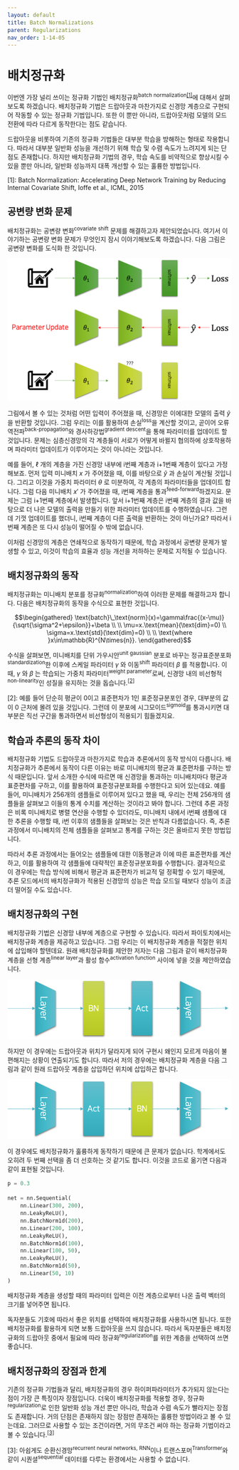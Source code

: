 ```yaml
---
layout: default
title: Batch Normalizations
parent: Regularizations
nav_order: 1-14-05
---
```


# 배치정규화

이번엔 가장 널리 쓰이는 정규화 기법인 배치정규화<sup>batch normalization</sup><sup>[[1]](#footnote_1)</sup>에 대해서 살펴보도록 하겠습니다.
배치정규화 기법은 드랍아웃과 마찬가지로 신경망 계층으로 구현되어 작동할 수 있는 정규화 기법입니다.
또한 이 뿐만 아니라, 드랍아웃처럼 모델의 모드 전환에 따라 다르게 동작한다는 점도 같습니다.

드랍아웃을 비롯하여 기존의 정규화 기법들은 대부분 학습을 방해하는 형태로 작용합니다.
따라서 대부분 일반화 성능을 개선하기 위해 학습 및 수렴 속도가 느려지게 되는 단점도 존재합니다.
하지만 배치정규화 기법의 경우, 학습 속도를 비약적으로 향상시킬 수 있을 뿐만 아니라, 일반화 성능까지 대폭 개선할 수 있는 훌륭한 방법입니다.

<a name="footnote_1">[1]</a>: Batch Normalization: Accelerating Deep Network Training by Reducing Internal Covariate Shift, Ioffe et al., ICML, 2015

## 공변량 변화 문제

배치정규화는 공변량 변화<sup>covariate shift</sup> 문제를 해결하고자 제안되었습니다.
여기서 이야기하는 공변량 변화 문제가 무엇인지 잠시 이야기해보도록 하겠습니다.
다음 그림은 공변량 변화를 도식화 한 것입니다.

![](../../assets/images/1-14/05-covariate_shift.png)

그림에서 볼 수 있는 것처럼 어떤 입력이 주어졌을 때, 신경망은 이에대한 모델의 출력 $\hat{y}$ 을 반환할 것입니다.
그럼 우리는 이를 활용하여 손실<sup>loss</sup>을 계산할 것이고, 곧이어 오류역전파<sup>back-propagation</sup>와 경사하강법<sup>gradient descent</sup>을 통해 파라미터를 업데이트 할 것입니다.
문제는 심층신경망의 각 계층들이 서로가 어떻게 바뀔지 협의하에 상호작용하며 파라미터 업데이트가 이루어지는 것이 아니라는 것입니다.

예를 들어, $\ell$ 개의 계층을 가진 신경망 내부에 i번째 계층과 i+1번째 계층이 있다고 가정해보죠.
먼저 입력 미니배치 $x$ 가 주어졌을 때, 이를 바탕으로 $\hat{y}$ 과 손실이 계산될 것입니다.
그리고 이것을 가중치 파라미터 $\theta$ 로 미분하여, 각 계층의 파라미터들을 업데이트 합니다.
그럼 다음 미니배치 $x'$ 가 주어졌을 때, i번째 계층을 통과<sup>feed-forward</sup>하겠지요.
문제는 그럼 i+1번째 계층에서 발생합니다.
앞서 i+1번째 계층은 i번째 계층의 결과 값을 바탕으로 더 나은 모델의 출력을 만들기 위한 파라미터 업데이트를 수행하였습니다.
그런데 기껏 업데이트를 했더니, i번째 계층이 다른 출력을 반환하는 것이 아닌가요?
따라서 i번째 계층은 또 다시 성능이 떨어질 수 밖에 없습니다.

이처럼 신경망의 계층은 연쇄적으로 동작하기 때문에, 학습 과정에서 공변량 문제가 발생할 수 있고, 이것이 학습의 효율과 성능 개선을 저하하는 문제로 지적될 수 있습니다.

## 배치정규화의 동작

배치정규화는 미니배치 분포를 정규화<sup>normalization</sup>하여 이러한 문제를 해결하고자 합니다.
다음은 배치정규화의 동작을 수식으로 표현한 것입니다.

$$\begin{gathered}
\text{batch}\_\text{norm}(x)=\gamma\frac{(x-\mu)}{\sqrt{\sigma^2+\epsilon}}+\beta \\
\\
\mu=x.\text{mean}(\text{dim}=0) \\
\sigma=x.\text{std}(\text{dim}=0) \\
\\
\text{where }x\in\mathbb{R}^{N\times{n}}.
\end{gathered}$$

수식을 살펴보면, 미니배치를 단위 가우시안<sup>unit gaussian</sup> 분포로 바꾸는 정규표준분포화<sup>standardization</sup>한 이후에 스케일 파라미터 $\gamma$ 와 이동<sup>shift</sup> 파라미터 $\beta$ 를 적용합니다.
이때, $\gamma$ 와 $\beta$ 는 학습되는 가중치 파라미터<sup>weight parameter</sup>로써, 신경망 내의 비선형적<sup>non-linearity</sup>인 성질을 유지하는 것을 돕습니다.<sup>[[2]](#footnote_2)</sup>

<a name="footnote_2">[2]</a>: 예를 들어 단순히 평균이 0이고 표준편차가 1인 표준정규분포인 경우, 대부분의 값이 0 근처에 몰려 있을 것입니다.
그런데 이 분포에 시그모이드<sup>sigmoid</sup>를 통과시키면 대부분은 직선 구간을 통과하면서 비선형성이 적용되기 힘들겠지요.

## 학습과 추론의 동작 차이

배치정규화 기법도 드랍아웃과 마찬가지로 학습과 추론에서의 동작 방식이 다릅니다.
배치정규화가 추론에서 동작이 다른 이유는 바로 미니배치의 평균과 표준편차를 구하는 방식 때문입니다.
앞서 소개한 수식에 따르면 매 신경망을 통과하는 미니배치마다 평균과 표준편차를 구하고, 이를 활용하여 표준정규분포화를 수행한다고 되어 있는데요.
예를 들어, 미니배치가 256개의 샘플들로 이루어져 있다고 했을 때, 우리는 전체 256개의 샘플들을 살펴보고 이들의 통계 수치를 계산하는 것이라고 봐야 합니다.
그런데 추론 과정은 비록 미니배치로 병렬 연산을 수행할 수 있더라도, 미니배치 내에서 i번째 샘플에 대한 추론을 수행할 때, i번 이후의 샘플들을 살펴보는 것은 반칙과 다름없습니다.
즉, 추론 과정에서 미니배치의 전체 샘플들을 살펴보고 통계를 구하는 것은 올바르지 못한 방법입니다.

따라서 추론 과정에서는 들어오는 샘플들에 대한 이동평균과 이에 따른 표준편차를 계산하고, 이를 활용하여 각 샘플들에 대략적인 표준정규분포화를 수행합니다.
결과적으로 이 경우에는 학습 방식에 비해서 평균과 표준편차가 비교적 덜 정확할 수 있기 때문에, 추론 모드에서의 배치정규화가 적용된 신경망의 성능은 학습 모드일 때보다 성능이 조금 더 떨어질 수도 있습니다.

## 배치정규화의 구현

배치정규화 기법은 신경망 내부에 계층으로 구현할 수 있습니다.
따라서 파이토치에서는 배치정규화 계층을 제공하고 있습니다.
그럼 우리는 이 배치정규화 계층을 적절한 위치에 삽입해야 할텐데요.
원래 배치정규화를 제안한 저자는 다음 그림과 같이 배치정규화 계층을 선형 계층<sup>linear layer</sup>과 활성 함수<sup>activation function</sup> 사이에 넣을 것을 제안하였습니다.

![](../../assets/images/1-14/05-where1.png)

하지만 이 경우에는 드랍아웃과 위치가 달라지게 되어 구현시 왜인지 모르게 마음이 불편해지는 상황이 연출되기도 합니다.
따라서 저의 경우에는 배치정규화 계층을 다음 그림과 같이 원래 드랍아웃 계층을 삽입하던 위치에 삽입하곤 합니다.

![](../../assets/images/1-14/05-where2.png)

이 경우에도 배치정규화가 훌륭하게 동작하기 때문에 큰 문제가 없습니다.
학계에서도 오히려 두 번째 선택을 좀 더 선호하는 것 같기도 합니다.
이것을 코드로 옮기면 다음과 같이 표현될 것입니다.

```python
p = 0.3

net = nn.Sequential(
    nn.Linear(300, 200),
    nn.LeakyReLU(),
    nn.BatchNorm1d(200),
    nn.Linear(200, 100),
    nn.LeakyReLU(),
    nn.BatchNorm1d(100),
    nn.Linear(100, 50),
    nn.LeakyReLU(),
    nn.BatchNorm1d(50),
    nn.Linear(50, 10)
)
```

배치정규화 계층을 생성할 때의 파라미터 입력은 이전 계층으로부터 나온 출력 벡터의 크기를 넣어주면 됩니다.

독자분들도 기호에 따라서 좋은 위치를 선택하여 배치정규화를 사용하시면 됩니다.
또한 배치정규화를 활용하게 되면 보통 드랍아웃을 쓰지 않습니다.
따라서 독자분들은 배치정규화의 드랍아웃 중에서 필요에 따라 정규화<sup>regularization</sup>를 위한 계층을 선택하여 쓰면 좋습니다.

## 배치정규화의 장점과 한계

기존의 정규화 기법들과 달리, 배치정규화의 경우 하이퍼파라미터가 추가되지 않는다는 점이 가장 큰 특징이자 장점입니다.
더욱이 배치정규화를 적용할 경우, 정규화<sup>regularization</sup>로 인한 일반화 성능 개선 뿐만 아니라, 학습과 수렴 속도가 빨라지는 장점도 존재합니다.
거의 단점은 존재하지 않는 장점만 존재하는 훌륭한 방법이라고 볼 수 있는데요.
그러므로 사용할 수 있는 조건이라면, 거의 무조건 써야 하는 정규화 기법이라고 볼 수 있습니다.<sup>[[3]](#footnote_3)</sup>

<a name="footnote_3">[3]</a>: 아쉽게도 순환신경망<sup>recurrent neural networks, RNN</sup>이나 트랜스포머<sup>Transformer</sup>와 같이 시퀀셜<sup>sequential</sup> 데이터를 다루는 환경에서는 사용할 수 없습니다.
